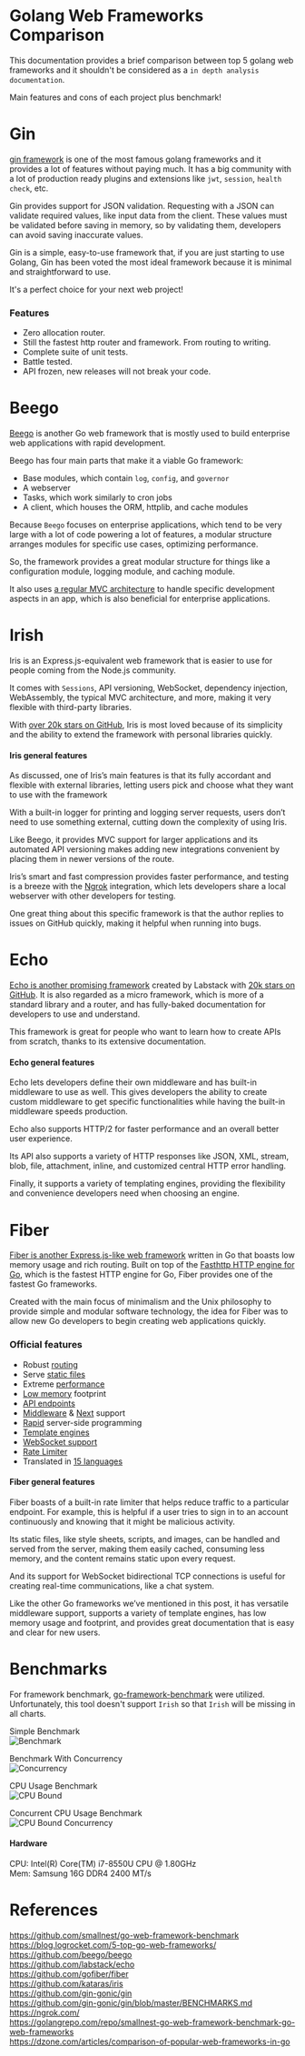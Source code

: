 # Golang Web Frameworks Comparison

This documentation provides a brief comparison between top 5 golang web frameworks and it 
shouldn't be considered as a `in depth analysis documentation`. 

Main features and cons of each project plus benchmark!


# Gin
[gin framework](https://github.com/gin-gonic/gin)  is one of the most famous golang frameworks and it provides a lot of features without paying much.
It has a big community with a lot of production ready plugins and extensions like `jwt`, `session`, `health check`, etc. 

Gin provides support for JSON validation. Requesting with a JSON can validate required values, like input data from the client. These values must be validated before saving in memory, so by validating them, developers can avoid saving inaccurate values.

Gin is a simple, easy-to-use framework that, if you are just starting to use Golang, Gin has been voted the most ideal framework because it is minimal and straightforward to use.

It's a perfect choice for your next web project! 

### Features
-   Zero allocation router.
-   Still the fastest http router and framework. From routing to writing.
-   Complete suite of unit tests.
-   Battle tested.
-   API frozen, new releases will not break your code.

# Beego

[Beego](https://beego.me/)  is another Go web framework that is mostly used to build enterprise web applications with rapid development.

Beego has four main parts that make it a viable Go framework:

-   Base modules, which contain  `log`,  `config`, and  `governor`
-   A webserver
-   Tasks, which work similarly to cron jobs
-   A client, which houses the ORM, httplib, and cache modules


Because `Beego` focuses on enterprise applications, which tend to be very large with a lot of code powering a lot of features, a modular structure arranges modules for specific use cases, optimizing performance.

So, the framework provides a great modular structure for things like a configuration module, logging module, and caching module.

It also uses  [a regular MVC architecture](https://github.com/beego/beedoc/tree/master/en-US/mvc)  to handle specific development aspects in an app, which is also beneficial for enterprise applications.



# Irish

Iris is an Express.js-equivalent web framework that is easier to use for people coming from the Node.js community.

It comes with  `Sessions`, API versioning, WebSocket, dependency injection, WebAssembly, the typical MVC architecture, and more, making it very flexible with third-party libraries.

With  [over 20k stars on GitHub](https://github.com/kataras/iris), Iris is most loved because of its simplicity and the ability to extend the framework with personal libraries quickly.

#### Iris general features

As discussed, one of Iris’s main features is that its fully accordant and flexible with external libraries, letting users pick and choose what they want to use with the framework

With a built-in logger for printing and logging server requests, users don’t need to use something external, cutting down the complexity of using Iris.

Like Beego, it provides MVC support for larger applications and its automated API versioning makes adding new integrations convenient by placing them in newer versions of the route.

Iris’s smart and fast compression provides faster performance, and testing is a breeze with the [Ngrok](https://ngrok.com/) integration, which lets developers share a local webserver with other developers for testing.

One great thing about this specific framework is that the author replies to issues on GitHub quickly, making it helpful when running into bugs.

# Echo
[Echo is another promising framework](https://echo.labstack.com/)  created by Labstack with  [20k stars on GitHub](https://github.com/labstack/echo). It is also regarded as a micro framework, which is more of a standard library and a router, and has fully-baked documentation for developers to use and understand.

This framework is great for people who want to learn how to create APIs from scratch, thanks to its extensive documentation.

#### Echo general features

Echo lets developers define their own middleware and has built-in middleware to use as well. This gives developers the ability to create custom middleware to get specific functionalities while having the built-in middleware speeds production.

Echo also supports HTTP/2 for faster performance and an overall better user experience.

Its API also supports a variety of HTTP responses like JSON, XML, stream, blob, file, attachment, inline, and customized central HTTP error handling.

Finally, it supports a variety of templating engines, providing the flexibility and convenience developers need when choosing an engine.

# Fiber

[Fiber is another Express.js-like web framework](https://github.com/gofiber/fiber)  written in Go that boasts low memory usage and rich routing. Built on top of the  [Fasthttp HTTP engine for Go](https://github.com/valyala/fasthttp), which is the fastest HTTP engine for Go, Fiber provides one of the fastest Go frameworks.

Created with the main focus of minimalism and the Unix philosophy to provide simple and modular software technology, the idea for Fiber was to allow new Go developers to begin creating web applications quickly.

### Official features
-   Robust  [routing](https://docs.gofiber.io/routing)
-   Serve  [static files](https://docs.gofiber.io/api/app#static)
-   Extreme  [performance](https://docs.gofiber.io/extra/benchmarks)
-   [Low memory](https://docs.gofiber.io/extra/benchmarks)  footprint
-   [API endpoints](https://docs.gofiber.io/api/ctx)
-   [Middleware](https://docs.gofiber.io/middleware)  &  [Next](https://docs.gofiber.io/api/ctx#next)  support
-   [Rapid](https://dev.to/koddr/welcome-to-fiber-an-express-js-styled-fastest-web-framework-written-with-on-golang-497)  server-side programming
-   [Template engines](https://github.com/gofiber/template)
-   [WebSocket support](https://github.com/gofiber/websocket)
-   [Rate Limiter](https://docs.gofiber.io/api/middleware/limiter)
-   Translated in  [15 languages](https://docs.gofiber.io/)

#### Fiber general features

Fiber boasts of a built-in rate limiter that helps reduce traffic to a particular endpoint. For example, this is helpful if a user tries to sign in to an account continuously and knowing that it might be malicious activity.

Its static files, like style sheets, scripts, and images, can be handled and served from the server, making them easily cached, consuming less memory, and the content remains static upon every request.

And its support for WebSocket bidirectional TCP connections is useful for creating real-time communications, like a chat system.

Like the other Go frameworks we’ve mentioned in this post, it has versatile middleware support, supports a variety of template engines, has low memory usage and footprint, and provides great documentation that is easy and clear for new users.


# Benchmarks

For framework benchmark, [go-framework-benchmark](https://github.com/smallnest/go-web-framework-benchmark) were utilized. 
Unfortunately, this tool doesn't support `Irish` so that `Irish` will be missing in all charts. 

Simple Benchmark  
![Benchmark](https://github.com/sonemaro/gobench/blob/main/benchmark.png)  

Benchmark With Concurrency  
![Concurrency](https://github.com/sonemaro/gobench/blob/main/concurrency.png)  

CPU Usage Benchmark  
![CPU Bound](https://github.com/sonemaro/gobench/blob/main/cpubound_benchmark.png)  

Concurrent CPU Usage Benchmark  
![CPU Bound Concurrency](https://github.com/sonemaro/gobench/blob/main/cpubound_concurrency.png)  

#### Hardware
CPU: Intel(R) Core(TM) i7-8550U CPU @ 1.80GHz  
Mem: Samsung 16G DDR4 2400 MT/s  

# References
https://github.com/smallnest/go-web-framework-benchmark  
https://blog.logrocket.com/5-top-go-web-frameworks/  
https://github.com/beego/beego  
https://github.com/labstack/echo  
https://github.com/gofiber/fiber  
https://github.com/kataras/iris  
https://github.com/gin-gonic/gin  
https://github.com/gin-gonic/gin/blob/master/BENCHMARKS.md  
https://ngrok.com/  
https://golangrepo.com/repo/smallnest-go-web-framework-benchmark-go-web-frameworks  
https://dzone.com/articles/comparison-of-popular-web-frameworks-in-go  

